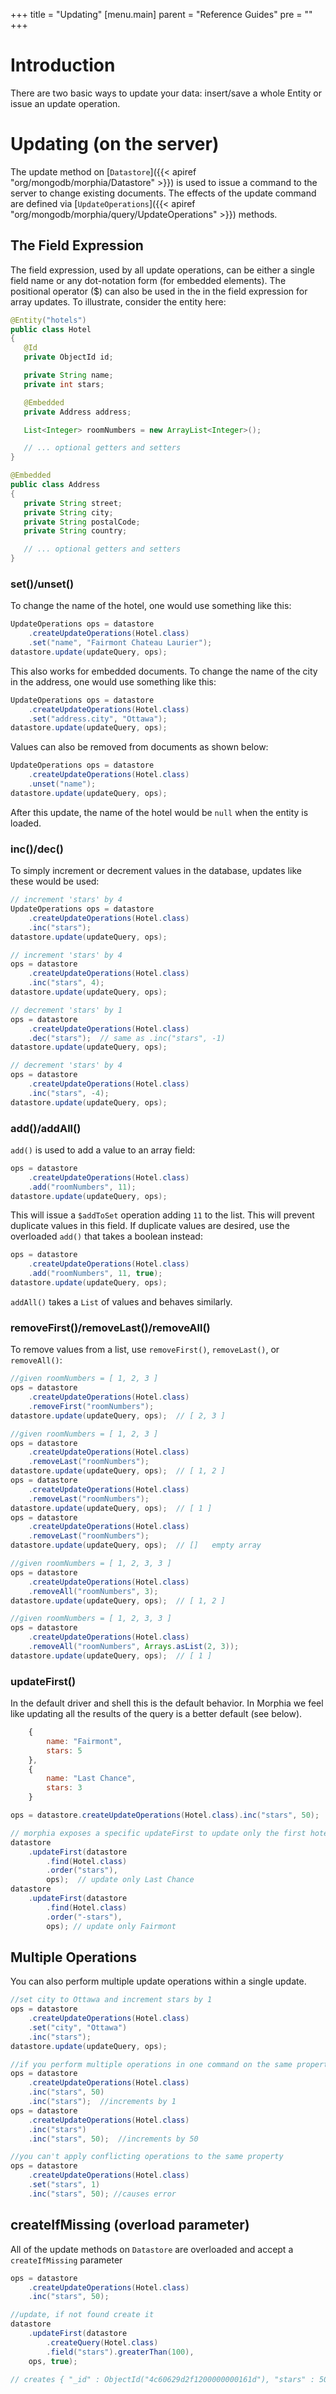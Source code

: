 +++
title = "Updating"
[menu.main]
  parent = "Reference Guides"
  pre = "<i class='fa fa-file-text-o'></i>"
+++

# Introduction

There are two basic ways to update your data: insert/save a whole Entity or issue an update operation. 

# Updating (on the server)

The update method on [`Datastore`]({{< apiref "org/mongodb/morphia/Datastore" >}}) is used to issue a command to the server to change 
existing documents.  The effects of the update command are defined via 
[`UpdateOperations`]({{< apiref "org/mongodb/morphia/query/UpdateOperations" >}}) methods.

## The Field Expression

The field expression, used by all update operations,  can be either a single field name or any dot-notation form (for embedded 
elements). The positional operator ($) can also be used in the in the field expression for array updates.  To illustrate, consider the 
entity here:

```java
@Entity("hotels")
public class Hotel
{
   @Id
   private ObjectId id;

   private String name;
   private int stars;

   @Embedded
   private Address address;

   List<Integer> roomNumbers = new ArrayList<Integer>();

   // ... optional getters and setters
}

@Embedded
public class Address
{
   private String street;
   private String city;
   private String postalCode;
   private String country;

   // ... optional getters and setters
}
```


### set()/unset()
To change the name of the hotel, one would use something like this:

```java
UpdateOperations ops = datastore
    .createUpdateOperations(Hotel.class)
    .set("name", "Fairmont Chateau Laurier");
datastore.update(updateQuery, ops);
```

This also works for embedded documents.  To change the name of the city in the address, one would use something like this:

```java
UpdateOperations ops = datastore
    .createUpdateOperations(Hotel.class)
    .set("address.city", "Ottawa");
datastore.update(updateQuery, ops);
```

Values can also be removed from documents as shown below:

```java
UpdateOperations ops = datastore
    .createUpdateOperations(Hotel.class)
    .unset("name");
datastore.update(updateQuery, ops);
```

After this update, the name of the hotel would be `null` when the entity is loaded.

### inc()/dec()

To simply increment or decrement values in the database, updates like these would be used:

```java
// increment 'stars' by 4
UpdateOperations ops = datastore
    .createUpdateOperations(Hotel.class)
    .inc("stars");
datastore.update(updateQuery, ops);

// increment 'stars' by 4
ops = datastore
    .createUpdateOperations(Hotel.class)
    .inc("stars", 4);
datastore.update(updateQuery, ops);

// decrement 'stars' by 1
ops = datastore
    .createUpdateOperations(Hotel.class)
    .dec("stars");  // same as .inc("stars", -1)
datastore.update(updateQuery, ops);

// decrement 'stars' by 4
ops = datastore
    .createUpdateOperations(Hotel.class)
    .inc("stars", -4);
datastore.update(updateQuery, ops);
```

### add()/addAll()

`add()` is used to add a value to an array field:
```java
ops = datastore
    .createUpdateOperations(Hotel.class)
    .add("roomNumbers", 11);
datastore.update(updateQuery, ops);
```

This will issue a `$addToSet` operation adding `11` to the list.  This will prevent duplicate values in this field.  If duplicate values are
desired, use the overloaded `add()` that takes a boolean instead:
```java
ops = datastore
    .createUpdateOperations(Hotel.class)
    .add("roomNumbers", 11, true);
datastore.update(updateQuery, ops);
```

`addAll()` takes a `List` of values and behaves similarly.

### removeFirst()/removeLast()/removeAll()
To remove values from a list, use `removeFirst()`, `removeLast()`, or `removeAll()`:
```java
//given roomNumbers = [ 1, 2, 3 ]
ops = datastore
    .createUpdateOperations(Hotel.class)
    .removeFirst("roomNumbers");
datastore.update(updateQuery, ops);  // [ 2, 3 ]

//given roomNumbers = [ 1, 2, 3 ]
ops = datastore
    .createUpdateOperations(Hotel.class)
    .removeLast("roomNumbers");
datastore.update(updateQuery, ops);  // [ 1, 2 ]
ops = datastore
    .createUpdateOperations(Hotel.class)
    .removeLast("roomNumbers");
datastore.update(updateQuery, ops);  // [ 1 ]
ops = datastore
    .createUpdateOperations(Hotel.class)
    .removeLast("roomNumbers");
datastore.update(updateQuery, ops);  // []   empty array

//given roomNumbers = [ 1, 2, 3, 3 ]
ops = datastore
    .createUpdateOperations(Hotel.class)
    .removeAll("roomNumbers", 3);
datastore.update(updateQuery, ops);  // [ 1, 2 ]

//given roomNumbers = [ 1, 2, 3, 3 ]
ops = datastore
    .createUpdateOperations(Hotel.class)
    .removeAll("roomNumbers", Arrays.asList(2, 3));
datastore.update(updateQuery, ops);  // [ 1 ]
```

### updateFirst()

In the default driver and shell this is the default behavior. In Morphia we feel like updating all the results of the query is a better default (see below).

```javascript
    {
        name: "Fairmont", 
        stars: 5
    },
    {
        name: "Last Chance", 
        stars: 3 
    }
```

```java
ops = datastore.createUpdateOperations(Hotel.class).inc("stars", 50);

// morphia exposes a specific updateFirst to update only the first hotel matching the query
datastore
    .updateFirst(datastore
        .find(Hotel.class)
        .order("stars"),
        ops);  // update only Last Chance
datastore
    .updateFirst(datastore
        .find(Hotel.class)
        .order("-stars"),
        ops); // update only Fairmont
```

## Multiple Operations

You can also perform multiple update operations within a single update.

```java
//set city to Ottawa and increment stars by 1
ops = datastore
    .createUpdateOperations(Hotel.class)
    .set("city", "Ottawa")
    .inc("stars");
datastore.update(updateQuery, ops);

//if you perform multiple operations in one command on the same property, results will vary
ops = datastore
    .createUpdateOperations(Hotel.class)
    .inc("stars", 50)
    .inc("stars");  //increments by 1
ops = datastore
    .createUpdateOperations(Hotel.class)
    .inc("stars")
    .inc("stars", 50);  //increments by 50

//you can't apply conflicting operations to the same property
ops = datastore
    .createUpdateOperations(Hotel.class)
    .set("stars", 1)
    .inc("stars", 50); //causes error
```

## createIfMissing (overload parameter)

All of the update methods on `Datastore` are overloaded and accept a `createIfMissing` parameter

```java
ops = datastore
    .createUpdateOperations(Hotel.class)
    .inc("stars", 50);

//update, if not found create it
datastore
    .updateFirst(datastore
        .createQuery(Hotel.class)
        .field("stars").greaterThan(100),
    ops, true);  

// creates { "_id" : ObjectId("4c60629d2f1200000000161d"), "stars" : 50 }
```
